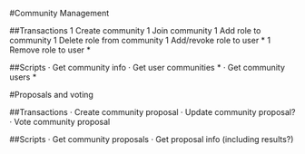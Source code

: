 #Community Management

##Transactions
1 Create community
1 Join community
1 Add role to community
1 Delete role from community
1 Add/revoke role to user *
1 Remove role to user *

##Scripts
		· Get community info
		· Get user communities *
		· Get community users *


#Proposals and voting

##Transactions
		· Create community proposal
		· Update community proposal?
		· Vote community proposal

##Scripts
		· Get community proposals
		· Get proposal info (including results?)
